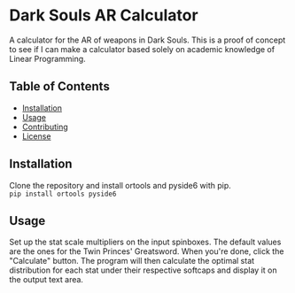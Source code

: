 # Dark Souls AR Calculator

A calculator for the AR of weapons in Dark Souls. This is a proof of concept to see if I can make a calculator based solely on academic knowledge of Linear Programming.

## Table of Contents

- [Installation](#installation)
- [Usage](#usage)
- [Contributing](#contributing)
- [License](#license)

## Installation

Clone the repository and install ortools and pyside6 with pip.  
```pip install ortools pyside6```

## Usage

Set up the stat scale multipliers on the input spinboxes. The default values are the ones for the Twin Princes' Greatsword. When you're done, click the "Calculate" button. The program will then calculate the optimal stat distribution for each stat under their respective softcaps and display it on the output text area.

